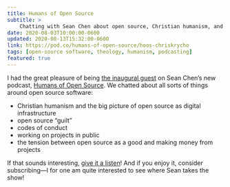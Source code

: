 ```yaml
---
title: Humans of Open Source
subtitle: >
    Chatting with Sean Chen about open source, Christian humanism, and working in public.
date: 2020-08-03T10:00:00-0600
updated: 2020-08-13T15:32:00-0600
link: https://pod.co/humans-of-open-source/hoos-chriskrycho
tags: [open-source software, theology, humanism, podcasting]
featured: true
---
```


I had the great pleasure of being [the inaugural guest]({{link}}) on Sean Chen’s new podcast, [Humans of Open Source][podcast]. We chatted about all sorts of things around open source software:

- Christian humanism and the big picture of open source as digital infrastructure
- open source “guilt”
- codes of conduct
- working on projects in public
- the tension between open source as a good and making money from projects

If that sounds interesting, [give it a listen]({{link}})! And if you enjoy it, consider subscribing—I for one am quite interested to see where Sean takes the show!

[podcast]: https://pod.co/humans-of-open-source
